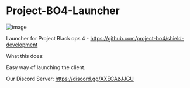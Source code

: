 # Project-BO4-Launcher

![image](https://github.com/unknown43253252352352/Project-BO4-Launcher/assets/148450642/734b0bf8-d823-48ea-9233-4d5e602b1e35)

Launcher for Project Black ops 4 - https://github.com/project-bo4/shield-development

What this does:

Easy way of launching the client.

Our Discord Server: https://discord.gg/AXECAzJJGU
